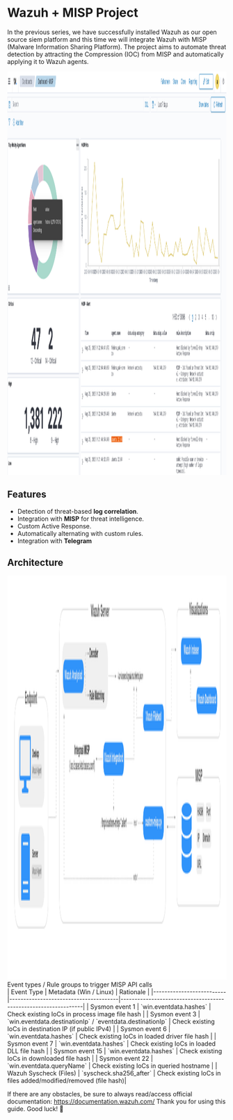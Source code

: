# Wazuh + MISP Project 
In the previous series, we have successfully installed Wazuh as our open source siem platform and this time we will integrate Wazuh with MISP (Malware Information Sharing Platform). The project aims to automate threat detection by attracting the Compression (IOC) from MISP and automatically applying it to Wazuh agents.

<img width="1855" height="929" alt="image" src="dashboard.png" />

## Features
- Detection of threat-based **log correlation**.
- Integration with **MISP** for threat intelligence.
- Custom Active Response.
- Automatically alternating with custom rules.
- Integration with **Telegram**

## Architecture

<img width="1855" height="929" alt="image" src="arsitektur.png" />
Event types / Rule groups to trigger MISP API calls
<br>
| Event Type              | Metadata (Win / Linux)                | Rationale                                                      |
|--------------------------|---------------------------------------|----------------------------------------------------------------|
| Sysmon event 1          | `win.eventdata.hashes`                | Check existing IoCs in process image file hash                 |
| Sysmon event 3          | `win.eventdata.destinationIp` / `eventdata.destinationIp` | Check existing IoCs in destination IP (if public IPv4)         |
| Sysmon event 6          | `win.eventdata.hashes`                | Check existing IoCs in loaded driver file hash                 |
| Sysmon event 7          | `win.eventdata.hashes`                | Check existing IoCs in loaded DLL file hash                    |
| Sysmon event 15         | `win.eventdata.hashes`                | Check existing IoCs in downloaded file hash                    |
| Sysmon event 22         | `win.eventdata.queryName`             | Check existing IoCs in queried hostname                        |
| Wazuh Syscheck (Files)  | `syscheck.sha256_after`               | Check existing IoCs in files added/modified/removed (file hash)|


<br>


If there are any obstacles, be sure to always read/access official documentation: https://documentation.wazuh.com/
Thank you for using this guide. Good luck! 🙌




